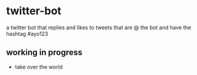 # twitter-bot
a twitter bot that replies and likes to tweets that are @ the bot and have the hashtag #ayo123

## working in progress
- take over the world
